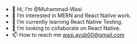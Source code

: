- 👋 Hi, I’m @Muhammad-Wasi
- 👀 I’m interested in MERN and React Native work.
- 🌱 I’m currently learning React Native Testing.
- 💞️ I’m looking to collaborate on React Native.
- 📫 How to reach me wasi.ayub00@gmail.com

<!---
Muhammad-Wasi/Muhammad-Wasi is a ✨ special ✨ repository because its `README.md` (this file) appears on your GitHub profile.
You can click the Preview link to take a look at your changes.
--->

